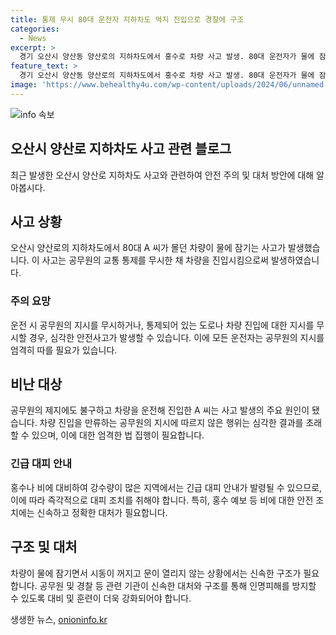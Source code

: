 ```yaml
---
title: 통제 무시 80대 운전자 지하차도 억지 진입으로 경찰에 구조
categories:
  - News
excerpt: >
  경기 오산시 양산동 양산로의 지하차도에서 홍수로 차량 사고 발생. 80대 운전자가 물에 잠긴 차량으로 구조되는 일이 발생. 중부지방에 물폭탄 수준의 강한 비로 인해 오산천이 범람. 12시간에 207mm의 강우 기록. 차량은 공무원의 통제를 무시하고 지하차도 진입. 차량이 물에 잠겨 현장에 도착한 경찰과 공무원이 차량을 구조. 홍수 경보 발령과 주민 대피명령도 이뤄지는 등 상황이 심각함을 확인. (총 176자)
feature_text: >
  경기 오산시 양산동 양산로의 지하차도에서 홍수로 차량 사고 발생. 80대 운전자가 물에 잠긴 차량으로 구조되는 일이 발생. 중부지방에 물폭탄 수준의 강한 비로 인해 오산천이 범람. 12시간에 207mm의 강우 기록. 차량은 공무원의 통제를 무시하고 지하차도 진입. 차량이 물에 잠겨 현장에 도착한 경찰과 공무원이 차량을 구조. 홍수 경보 발령과 주민 대피명령도 이뤄지는 등 상황이 심각함을 확인. (총 176자)
image: 'https://www.behealthy4u.com/wp-content/uploads/2024/06/unnamed-file.png'
---
```


<p><img src="https://www.behealthy4u.com/wp-content/uploads/2024/06/unnamed-file.png" alt="info 속보" /></p>

<h2 data-ke-size="size26">오산시 양산로 지하차도 사고 관련 블로그</h2>

<p data-ke-size="size16">최근 발생한 오산시 양산로 지하차도 사고와 관련하여 안전 주의 및 대처 방안에 대해 알아봅시다.</p>

<h2>사고 상황</h2>

<p data-ke-size="size16">오산시 양산로의 지하차도에서 80대 A 씨가 몰던 차량이 물에 잠기는 사고가 발생했습니다. 이 사고는 공무원의 교통 통제를 무시한 채 차량을 진입시킴으로써 발생하였습니다.</p>

<h3>주의 요망</h3>

<p data-ke-size="size16">운전 시 공무원의 지시를 무시하거나, 통제되어 있는 도로나 차량 진입에 대한 지시를 무시할 경우, 심각한 안전사고가 발생할 수 있습니다. 이에 모든 운전자는 공무원의 지시를 엄격히 따를 필요가 있습니다.</p>

<h2>비난 대상</h2>

<p data-ke-size="size16">공무원의 제지에도 불구하고 차량을 운전해 진입한 A 씨는 사고 발생의 주요 원인이 됐습니다. 차량 진입을 만류하는 공무원의 지시에 따르지 않은 행위는 심각한 결과를 초래할 수 있으며, 이에 대한 엄격한 법 집행이 필요합니다.</p>

<h3>긴급 대피 안내</h3>

<p data-ke-size="size16">홍수나 비에 대비하여 강수량이 많은 지역에서는 긴급 대피 안내가 발령될 수 있으므로, 이에 따라 즉각적으로 대피 조치를 취해야 합니다. 특히, 홍수 예보 등 비에 대한 안전 조치에는 신속하고 정확한 대처가 필요합니다.</p>

<h2>구조 및 대처</h2>

<p data-ke-size="size16">차량이 물에 잠기면서 시동이 꺼지고 문이 열리지 않는 상황에서는 신속한 구조가 필요합니다. 공무원 및 경찰 등 관련 기관이 신속한 대처와 구조를 통해 인명피해를 방지할 수 있도록 대비 및 훈련이 더욱 강화되어야 합니다.</p>
생생한 뉴스, <a href="https://onioninfo.kr" rel="dofollow">onioninfo.kr</a>


